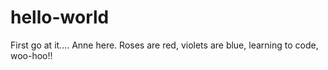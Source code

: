 # hello-world
First go at it....
Anne here.  Roses are red, violets are blue, learning to code, woo-hoo!!
